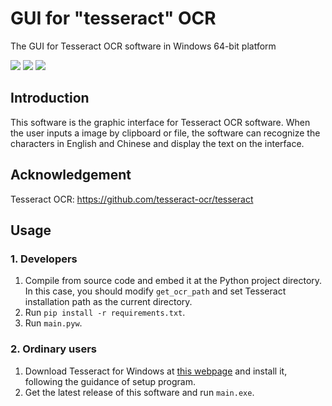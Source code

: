 # GUI for "tesseract" OCR

 The GUI for Tesseract OCR software in Windows 64-bit platform

![](https://img.shields.io/badge/OS-Windows%2064--bit-lightgrey)
![](https://img.shields.io/badge/dependencies-tesseract--ocr%2Ftesseract-green)
![](https://img.shields.io/badge/dependencies-Python%203.9-blue)

## Introduction

This software is the graphic interface for Tesseract OCR software. When the user inputs a image by clipboard or file, the software can recognize the characters in English and Chinese and display the text on the interface.

## Acknowledgement

Tesseract OCR: https://github.com/tesseract-ocr/tesseract

## Usage

### 1. Developers

1. Compile from source code and embed it at the Python project directory. In this case, you should modify `get_ocr_path` and set Tesseract installation path as the current directory.
2. Run `pip install -r requirements.txt`.
3. Run `main.pyw`.

### 2. Ordinary users

1. Download Tesseract for Windows at [this webpage](https://digi.bib.uni-mannheim.de/tesseract/) and install it, following the guidance of setup program.
2. Get the latest release of this software and run `main.exe`.
